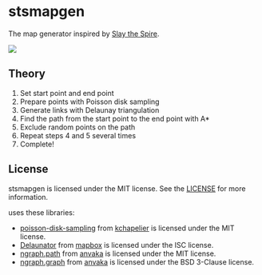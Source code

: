 # stsmapgen

The map generator inspired by [Slay the Spire](https://store.steampowered.com/app/646570).

![](https://user-images.githubusercontent.com/59264002/75630736-89e6a080-5c30-11ea-86ed-3f00e3631e48.gif)

## Theory

1. Set start point and end point
2. Prepare points with Poisson disk sampling
3. Generate links with Delaunay triangulation
4. Find the path from the start point to the end point with A*
5. Exclude random points on the path
6. Repeat steps 4 and 5 several times
7. Complete!

## License

stsmapgen is licensed under the MIT license. See the [LICENSE](https://github.com/yurkth/stsmapgen/blob/master/LICENSE) for more information.

uses these libraries:

- [poisson-disk-sampling](https://github.com/kchapelier/poisson-disk-sampling) from [kchapelier](https://github.com/kchapelier) is licensed under the MIT license.
- [Delaunator](https://github.com/mapbox/delaunator.git) from [mapbox](https://github.com/mapbox) is licensed under the ISC license.
- [ngraph.path](https://github.com/anvaka/ngraph.path) from [anvaka](https://github.com/anvaka) is licensed under the MIT license.
- [ngraph.graph](https://github.com/anvaka/ngraph.graph) from [anvaka](https://github.com/anvaka) is licensed under the BSD 3-Clause license.